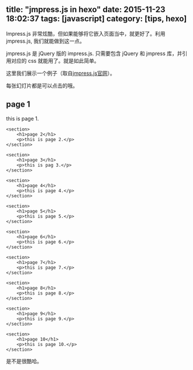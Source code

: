 title: "jmpress.js in hexo"
date: 2015-11-23 18:02:37
tags: [javascript]
category: [tips, hexo]
---

Impress.js 非常炫酷，但如果能够将它嵌入页面当中，就更好了。利用 jmpress.js, 我们就能做到这一点。<!--more-->

jmpress.js 是 jQuery 版的 impress.js. 只需要包含 jQuery 和 jmpress 库，并引用对应的 css 就能用了。就是如此简单。

这里我们展示一个例子（取自[jmpress.js官网](http://jmpressjs.github.io/docs/examples.html)）。

每张幻灯片都是可以点击的哦。


<link href="http://jmpressjs.github.io/jmpress.js/examples/tab-control/style.css" rel="stylesheet" type="text/css" />
<script type="text/javascript" src="http://apps.bdimg.com/libs/jquery/2.1.4/jquery.min.js"></script> <script type="text/javascript" src="http://jmpressjs.github.io/jmpress.js/dist/jmpress.all.js"></script>


<div class="nav" id="nav1" data-template="nav1">
    <section>
        <h1>page 1</h1>
        <p>this is page 1.</p>
    </section>

    <section>
        <h1>page 2</h1>
        <p>this is page 2.</p>
    </section>

    <section>
        <h1>page 3</h1>
        <p>this is pag 3.</p>
    </section>

    <section>
        <h1>page 4</h1>
        <p>this is page 4.</p>
    </section>

    <section>
        <h1>page 5</h1>
        <p>this is page 5.</p>
    </section>

    <section>
        <h1>page 6</h1>
        <p>this is page 6.</p>
    </section>

    <section>
        <h1>page 7</h1>
        <p>this is page 7.</p>
    </section>

    <section>
        <h1>page 8</h1>
        <p>this is page 8.</p>
    </section>

    <section>
        <h1>page 9</h1>
        <p>this is page 9.</p>
    </section>

    <section>
        <h1>page 10</h1>
        <p>this is page 10.</p>
    </section>
</div>

<script type="text/javascript">
$(function() {
    $.jmpress("template", "nav1", {
        children: function(idx) {
            var distanceX = 200;
            var distanceY = 170;
            var config = {
                scale: 0.2,
                y: -1,
                x: ((idx%5) - 2) * (1/2),
                rotateY: 360,
                secondary: {
                    "": "self",
                    rotateY: 0,
                    x: 0,
                    y: 0,
                    scale: 1
                }
            };
            if(idx % 2 != 0) {
                config.y = -config.y;
            }
            config.x = config.x * distanceX;
            config.y = config.y * distanceY;
            return config;
        }
    });
    $('#nav1').jmpress({
        stepSelector: "section",
        containerClass: "jmpress",
        hash: { use: false },
        fullscreen: false,
        duration: {
            defaultValue: 3000
        }
    });
});
</script>


是不是很酷哈。


